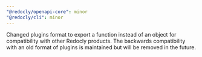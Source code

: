 ```yaml
---
"@redocly/openapi-core": minor
"@redocly/cli": minor
---
```


Changed plugins format to export a function instead of an object for compatibility with other Redocly products. The backwards compatibility with an old format of plugins is maintained but will be removed in the future.
